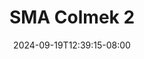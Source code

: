 --- 
title: "SMA Colmek 2"
description: "video  video bokep SMA Colmek 2 premium   terbaru"
date: 2024-09-19T12:39:15-08:00
file_code: "y4h1p4ciupkc"
draft: false
cover: "93pwdv65qlsyspu6.jpg"
tags: ["SMA", "Colmek", "bokep-indo", "bokep-viral", "bokep-ig"]
length: 180
fld_id: "1482543"
foldername: "ADIN"
categories: ["ADIN"]
views: 0
---